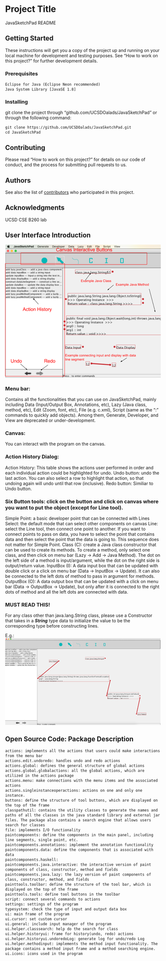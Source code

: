 # Project Title
JavaSketchPad README

## Getting Started

These instructions will get you a copy of the project up and running on your local machine for development and testing purposes. See “How to work on this project?” for further development details. 

### Prerequisites

```
Eclipse for Java (Eclipse Neon recommended)
Java System Library [JavaSE 1.8]
```

### Installing

git clone the project through “github.com/UCSDOalads/JavaSketchPad” or through the following command:

```
git clone https://github.com/UCSDOalads/JavaSketchPad.git
cd JavaSketchPad
```

## Contributing

Please read “How to work on this project?” for details on our code of conduct, and the process for submitting pull requests to us.

## Authors

See also the list of [contributors](https://github.com/UCSDOalads/JavaSketchPad/graphs/contributors) who participated in this project.

## Acknowledgments
UCSD CSE B260 lab


## User Interface Introduction
![alt text](https://github.com/UCSDOalads/JavaSketchPad/blob/demoImage/demo%201.png)
### Menu bar:
Contains all the functionalities that you can use on JavaSketchPad, mainly including Data (Input/Output Box, Annotations, etc), Lazy (Java class, method, etc), Edit (Zoom, font, etc), File (e.g. c.xml), Script (same as the “:” commands to quickly add objects). Among them, Generate, Developer, and View are deprecated or under-development.

### Canvas:
You can interact with the program on the canvas.

### Action History Dialog:
Action History: This table shows the actions user performed in order and each individual action could be highlighted for undo.
Undo button: undo the last action. You can also select a row to highlight that action, so that undoing again will undo until that row (inclusive).
Redo button: Similiar to Undo button.

### Six Button tools: click on the button and click on canvas where you want to put the object (except for Line tool). 
Simple Point: a basic developer point that can be connected with Lines
Select: the default mode that can select other components on canvas
Line: select the Line tool, then connect one point to another. If you want to connect points to pass on data, you have to select the point that contains data and then select the point that the data is going to. This sequence does not matter for Simple Point.
Class (C): create a Java class constructor that can be used to create its methods. To create a method, only select one class, and then click on menu bar (Lazy -> Add -> Java Method). The dot on the left side of a method is input/argument, while the dot on the right side is output/return value.
InputBox (I): A data input box that can be updated with double click or a click on menu bar (Data -> InputBox -> Update). It can also be connected to the left dots of method to pass in argument for methods.
OutputBox (O): A data output box that can be updated with a click on menu bar (Data -> OutputBox -> Update), but only after it is connected to the right dots of method and all the left dots are connected with data.

### MUST READ THIS!
For any class other than java.lang.String class, please use a Constructor that takes in a ***String*** type data to initialize the value to be the corresponding type before constructing lines.

E.g.:
![alt text](https://github.com/UCSDOalads/JavaSketchPad/blob/demoImage/demo%202.png)

## Open Source Code: Package Description

```
actions: implements all the actions that users could make interactions from the menu bar
actions.edit.undoredo: handles undo and redo actions
actions.global: defines the general structure of global actions
actions.global.globalactions: all the global actions, which are utilized in the actions package
actions.menu: make connections with the menu items and the associated actions
actions.singleinstanceoperactions: actions on one and only one instance.
buttons: define the structure of tool buttons, which are displayed on the top of the frame
classpathutil: contains the utility classes to generate the names and paths of all the classes in the java standard library and external jar files. The package also contains a search engine that allows users search for classes
file: implements I/O functionality
paintcomponents: define the components in the main panel, including line segments, single point, etc.
paintcomponents.annotations: implement the annotation functionality
paintcomponents.data: define the components that is associated with data
paintcomponents.haskell:
paintcomponents.java.interactive: the interactive version of paint components of class, constructor, method and fields
paintcomponents.java.lazy: the lazy version of paint components of class, constructor, method, and fields
painttools.toolbar: define the structure of the tool bar, which is displayed on the top of the frame
painttools.tools: define tool buttons in the toolbar
script: connect several commands to actions
settings: settings of the program
typesystem: check the type of input and output data box
ui: main frame of the program
ui.cursor: set custom cursor 
ui.general: include input manager of the program
ui.helper.classsearch: help do the search for class
ui.helper.historyui: frame for history(undo, redo) actions
ui.helper.historyui.undoredoLog: generate log for undo/redo Log
ui.helper.methodinput: implements the method input functionality. The package contains a method input frame and a method searching engine. 
ui.icons: icons used in the program
```
